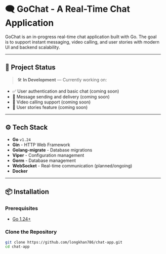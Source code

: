 # 🗨️ GoChat - A Real-Time Chat Application

GoChat is an in-progress real-time chat application built with Go. The goal is to support instant messaging, video calling, and user stories with modern UI and backend scalability.

---

## 🚧 Project Status

> 🛠️ **In Development** — Currently working on:
- ✅ User authentication and basic chat (coming soon)
- 🔄 Message sending and delivery (coming soon)
- 🎥 Video calling support (coming soon)
- 📸 User stories feature (coming soon)

---

## ⚙️ Tech Stack

- **Go** `v1.24`
- **Gin** - HTTP Web Framework
- **Golang-migrate** - Database migrations
- **Viper** - Configuration management
- **Gorm** - Database management
- **WebSocket** - Real-time communication (planned/ongoing)
- **Docker**

---

## 📦 Installation

### Prerequisites

- [Go 1.24+](https://go.dev/dl/)

### Clone the Repository

```bash
git clone https://github.com/longkhan786/chat-app.git
cd chat-app
